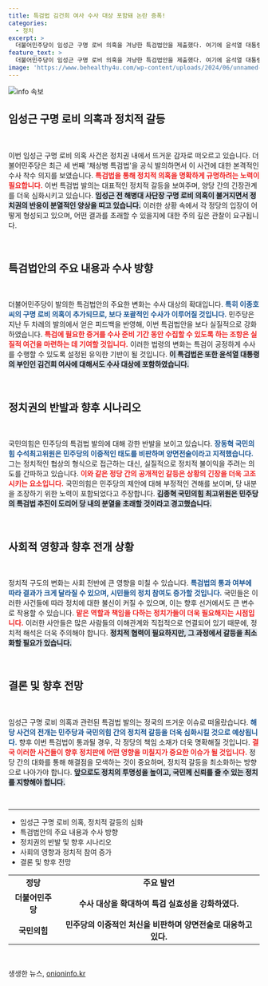 ```yaml
---
title: 특검법 김건희 여사 수사 대상 포함돼 논란 증폭!
categories:
  - 정치
excerpt: >
  더불어민주당이 임성근 구명 로비 의혹을 겨냥한 특검법안을 제출했다. 여기에 윤석열 대통령 부인 김건희 여사도 포함되며, 국민의힘은 엄청난 반발을 보이고 있다. 정치적 긴장감 속, 진실은 어디에? 클릭해 더 알아보세요!
feature_text: >
  더불어민주당이 임성근 구명 로비 의혹을 겨냥한 특검법안을 제출했다. 여기에 윤석열 대통령 부인 김건희 여사도 포함되며, 국민의힘은 엄청난 반발을 보이고 있다. 정치적 긴장감 속, 진실은 어디에? 클릭해 더 알아보세요!
image: 'https://www.behealthy4u.com/wp-content/uploads/2024/06/unnamed-file.png'
---
```


<p><img src="https://www.behealthy4u.com/wp-content/uploads/2024/06/unnamed-file.png" alt="info 속보" /></p>

<h2 data-ke-size="size26">임성근 구명 로비 의혹과 정치적 갈등</h2>

<p data-ke-size="size16">&nbsp;</p> 

<p>이번 임성근 구명 로비 의혹 사건은 정치권 내에서 뜨거운 감자로 떠오르고 있습니다. 더불어민주당은 최근 세 번째 '채상병 특검법'을 공식 발의하면서 이 사건에 대한 본격적인 수사 착수 의지를 보였습니다. <b><span style="color: #ee2323;">특검법을 통해 정치적 의혹을 명확하게 규명하려는 노력이 필요합니다.</span></b> 이번 특검법 발의는 대표적인 정치적 갈등을 보여주며, 양당 간의 긴장관계를 더욱 심화시키고 있습니다. <b><span style="background-color: #21538527;">임성근 전 해병대 사단장 구명 로비 의혹이 불거지면서 정치권의 반응이 분열적인 양상을 띠고 있습니다.</span></b> 이러한 상황 속에서 각 정당의 입장이 어떻게 형성되고 있으며, 어떤 결과를 초래할 수 있을지에 대한 주의 깊은 관찰이 요구됩니다.</p>

<p data-ke-size="size16">&nbsp;</p> 

<h2 data-ke-size="size26">특검법안의 주요 내용과 수사 방향</h2>

<p data-ke-size="size16">&nbsp;</p> 

<p>더불어민주당이 발의한 특검법안의 주요한 변화는 수사 대상의 확대입니다. <b><span style="color: #1a5490;">특히 이종호씨의 구명 로비 의혹이 추가되므로, 보다 포괄적인 수사가 이루어질 것입니다.</span></b> 민주당은 지난 두 차례의 발의에서 얻은 피드백을 반영해, 이번 특검법안을 보다 실질적으로 강화하였습니다. <b><span style="color: #ee2323;">특검에 필요한 증거를 수사 준비 기간 동안 수집할 수 있도록 하는 조항은 실질적 여건을 마련하는 데 기여할 것입니다.</span></b> 이러한 법령의 변화는 특검이 공정하게 수사를 수행할 수 있도록 설정된 유익한 기반이 될 것입니다. <b><span style="background-color: #21538527;">이 특검법은 또한 윤석열 대통령의 부인인 김건희 여사에 대해서도 수사 대상에 포함하였습니다.</span></b> </p>

<p data-ke-size="size16">&nbsp;</p> 

<h2 data-ke-size="size26">정치권의 반발과 향후 시나리오</h2>

<p data-ke-size="size16">&nbsp;</p> 

<p>국민의힘은 민주당의 특검법 발의에 대해 강한 반발을 보이고 있습니다. <b><span style="color: #1a5490;">장동혁 국민의힘 수석최고위원은 민주당의 이중적인 태도를 비판하며 양면전술이라고 지적했습니다.</span></b> 그는 정치적인 협상의 형식으로 접근하는 대신, 실질적으로 정치적 불이익을 주려는 의도를 간파하고 있습니다. <b><span style="color: #ee2323;">이와 같은 정당 간의 공개적인 갈등은 상황의 긴장을 더욱 고조시키는 요소입니다.</span></b> 국민의힘은 민주당의 제안에 대해 부정적인 견해를 보이며, 당 내분을 조장하기 위한 노력이 포함되었다고 주장합니다. <b><span style="background-color: #21538527;">김종혁 국민의힘 최고위원은 민주당의 특검법 추진이 도리어 당 내의 분열을 초래할 것이라고 경고했습니다.</span></b> </p>

<p data-ke-size="size16">&nbsp;</p> 

<h2 data-ke-size="size26">사회적 영향과 향후 전개 상황</h2>

<p data-ke-size="size16">&nbsp;</p> 

<p>정치적 구도의 변화는 사회 전반에 큰 영향을 미칠 수 있습니다. <b><span style="color: #1a5490;">특검법의 통과 여부에 따라 결과가 크게 달라질 수 있으며, 시민들의 정치 참여도 증가할 것입니다.</span></b> 국민들은 이러한 사건들에 따라 정치에 대한 불신이 커질 수 있으며, 이는 향후 선거에서도 큰 변수로 작용할 수 있습니다. <b><span style="color: #ee2323;">맡은 역할과 책임을 다하는 정치가들이 더욱 필요해지는 시점입니다.</span></b> 이러한 사안들은 많은 사람들의 이해관계와 직접적으로 연결되어 있기 때문에, 정치적 해석은 더욱 주의해야 합니다. <b><span style="background-color: #21538527;">정치적 협력이 필요하지만, 그 과정에서 갈등을 최소화할 필요가 있습니다.</span></b> </p>

<p data-ke-size="size16">&nbsp;</p> 

<h2 data-ke-size="size26">결론 및 향후 전망</h2>

<p data-ke-size="size16">&nbsp;</p> 

<p>임성근 구명 로비 의혹과 관련된 특검법 발의는 정국의 뜨거운 이슈로 떠올랐습니다. <b><span style="color: #1a5490;">해당 사건의 전개는 민주당과 국민의힘 간의 정치적 갈등을 더욱 심화시킬 것으로 예상됩니다.</span></b> 향후 이번 특검법이 통과될 경우, 각 정당의 책임 소재가 더욱 명확해질 것입니다. <b><span style="color: #ee2323;">결국 이러한 사건들이 향후 정치판에 어떤 영향을 미칠지가 중요한 이슈가 될 것입니다.</span></b> 정당 간의 대화를 통해 해결점을 모색하는 것이 중요하며, 정치적 갈등을 최소화하는 방향으로 나아가야 합니다. <b><span style="background-color: #21538527;">앞으로도 정치의 투명성을 높이고, 국민께 신뢰를 줄 수 있는 정치를 지향해야 합니다.</span></b> </p>

<p data-ke-size="size16">&nbsp;</p>

<hr>

<ul>
    <li>임성근 구명 로비 의혹, 정치적 갈등의 심화</li>
    <li>특검법안의 주요 내용과 수사 방향</li>
    <li>정치권의 반발 및 향후 시나리오</li>
    <li>사회의 영향과 정치적 참여 증가</li>
    <li>결론 및 향후 전망</li>
</ul>

<table>
    <tr>
        <td style="text-align: center; height: 17px;"><b>정당</b></td>
        <td style="text-align: center; height: 17px;"><b>주요 발언</b></td>
    </tr>
    <tr>
        <td style="text-align: center; height: 17px;"><b>더불어민주당</b></td>
        <td style="text-align: center; height: 17px;"><b>수사 대상을 확대하여 특검 실효성을 강화하였다.</b></td>
    </tr>
    <tr>
        <td style="text-align: center; height: 17px;"><b>국민의힘</b></td>
        <td style="text-align: center; height: 17px;"><b>민주당의 이중적인 처신을 비판하며 양면전술로 대응하고 있다.</b></td>
    </tr>
</table> 

<p data-ke-size="size16">&nbsp;</p>
생생한 뉴스, <a href="https://onioninfo.kr" rel="dofollow">onioninfo.kr</a>


